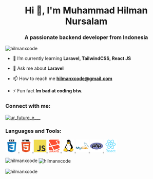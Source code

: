 <h1 align="center">Hi 👋, I'm Muhammad Hilman Nursalam</h1>
<h3 align="center">A passionate backend developer from Indonesia</h3>

<p align="left"> <img src="https://komarev.com/ghpvc/?username=hilmanxcode&label=Profile%20views&color=0e75b6&style=flat" alt="hilmanxcode" /> </p>


- 🌱 I’m currently learning **Laravel, TailwindCSS, React JS**

- 💬 Ask me about **Laravel**

- 📫 How to reach me **hilmanxcode@gmail.com**

- ⚡ Fun fact **Im bad at coding btw.**

<h3 align="left">Connect with me:</h3>
<p align="left">
<a href="https://instagram.com/ur_future_e___" target="blank"><img align="center" src="https://raw.githubusercontent.com/rahuldkjain/github-profile-readme-generator/master/src/images/icons/Social/instagram.svg" alt="ur_future_e___" height="30" width="40" /></a>
</p>

<h3 align="left">Languages and Tools:</h3>
<p align="left"> <a href="https://www.w3schools.com/css/" target="_blank" rel="noreferrer"> <img src="https://raw.githubusercontent.com/devicons/devicon/master/icons/css3/css3-original-wordmark.svg" alt="css3" width="40" height="40"/> </a> <a href="https://www.w3.org/html/" target="_blank" rel="noreferrer"> <img src="https://raw.githubusercontent.com/devicons/devicon/master/icons/html5/html5-original-wordmark.svg" alt="html5" width="40" height="40"/> </a> <a href="https://developer.mozilla.org/en-US/docs/Web/JavaScript" target="_blank" rel="noreferrer"> <img src="https://raw.githubusercontent.com/devicons/devicon/master/icons/javascript/javascript-original.svg" alt="javascript" width="40" height="40"/> </a> <a href="https://laravel.com/" target="_blank" rel="noreferrer"> <img src="https://raw.githubusercontent.com/devicons/devicon/master/icons/laravel/laravel-plain-wordmark.svg" alt="laravel" width="40" height="40"/> </a> <a href="https://www.linux.org/" target="_blank" rel="noreferrer"> <img src="https://raw.githubusercontent.com/devicons/devicon/master/icons/linux/linux-original.svg" alt="linux" width="40" height="40"/> </a> <a href="https://www.mysql.com/" target="_blank" rel="noreferrer"> <img src="https://raw.githubusercontent.com/devicons/devicon/master/icons/mysql/mysql-original-wordmark.svg" alt="mysql" width="40" height="40"/> </a> <a href="https://www.php.net" target="_blank" rel="noreferrer"> <img src="https://raw.githubusercontent.com/devicons/devicon/master/icons/php/php-original.svg" alt="php" width="40" height="40"/> </a> <a href="https://reactjs.org/" target="_blank" rel="noreferrer"> <img src="https://raw.githubusercontent.com/devicons/devicon/master/icons/react/react-original-wordmark.svg" alt="react" width="40" height="40"/> </a> </p>

<p><img align="left" src="https://github-readme-stats.vercel.app/api/top-langs?username=hilmanxcode&show_icons=true&locale=en&layout=compact" alt="hilmanxcode" /></p>

<p>&nbsp;<img align="center" src="https://github-readme-stats.vercel.app/api?username=hilmanxcode&show_icons=true&locale=en" alt="hilmanxcode" /></p>

<p><img align="center" src="https://github-readme-streak-stats.herokuapp.com/?user=hilmanxcode&" alt="hilmanxcode" /></p>
